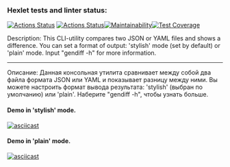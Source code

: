 ### Hexlet tests and linter status:
[![Actions Status](https://github.com/sergkim13/python-project-50/workflows/hexlet-check/badge.svg)](https://github.com/sergkim13/python-project-50/actions)
[![Actions Status](https://github.com/sergkim13/python-project-50/actions/workflows/project_ci.yml/badge.svg)](https://github.com/sergkim13/python-project-50/actions/workflows/project_ci.yml)[![Maintainability](https://api.codeclimate.com/v1/badges/4b548ad9dd2986338109/maintainability)](https://codeclimate.com/github/sergkim13/python-project-50/maintainability)[![Test Coverage](https://api.codeclimate.com/v1/badges/4b548ad9dd2986338109/test_coverage)](https://codeclimate.com/github/sergkim13/python-project-50/test_coverage)

Description:
This CLI-utility compares two JSON or YAML files and shows a difference. You can set a format of output: 'stylish' mode (set by default) or 'plain' mode.
Input "gendiff -h" for more information.
______________
Описание:
Данная консольная утилита сравнивает между собой два файла формата JSON или YAML и показывает разницу между ними. Вы можете настроить формат вывода результата: 'stylish' (выбран по умолчанию) или 'plain'.
Наберите "gendiff -h", чтобы узнать больше.

#### Demo in 'stylish' mode.
[![asciicast](https://asciinema.org/a/Q6PH9m3bcVfdljH6yPOqRNnq7.svg)](https://asciinema.org/a/Q6PH9m3bcVfdljH6yPOqRNnq7)

#### Demo in 'plain' mode.
[![asciicast](https://asciinema.org/a/TZc0azdhkC8ruBZH5mKyuP4IC.svg)](https://asciinema.org/a/TZc0azdhkC8ruBZH5mKyuP4IC)